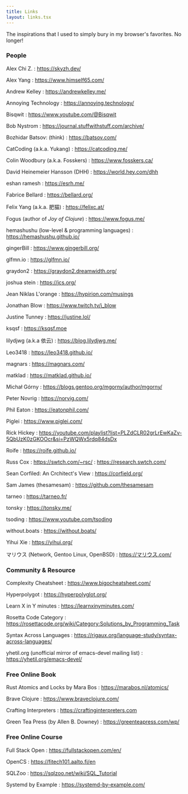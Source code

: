 ```yaml
---
title: Links
layout: links.tsx
---
```


The inspirations that I used to simply bury in my browser's favorites. No longer!

### People

Alex Chi Z.
: <https://skyzh.dev/>

Alex Yang
: <https://www.himself65.com/>

Andrew Kelley
: <https://andrewkelley.me/>

Annoying Technology
: <https://annoying.technology/>

Bisqwit
: <https://www.youtube.com/@Bisqwit>

Bob Nystrom
: <https://journal.stuffwithstuff.com/archive/>

Bozhidar Batsov: (think)
: <https://batsov.com/>

CatCoding (a.k.a. Yukang)
: <https://catcoding.me/>

Colin Woodbury (a.k.a. Fosskers)
: <https://www.fosskers.ca/>

David Heinemeier Hansson (DHH)
: <https://world.hey.com/dhh>

eshan ramesh
: <https://esrh.me/>

Fabrice Bellard
: <https://bellard.org/>

Felix Yang (a.k.a. 肥猫)
: <https://felixc.at/>

Fogus (author of *Joy of Clojure*)
: <https://www.fogus.me/>

hemashushu (low-level & programming languages)
: <https://hemashushu.github.io/>

gingerBill
: <https://www.gingerbill.org/>

glfmn.io
: <https://glfmn.io/>

graydon2
: <https://graydon2.dreamwidth.org/>

joshua stein
: <https://jcs.org/>

Jean Niklas L'orange
: <https://hypirion.com/musings>

Jonathan Blow
: <https://www.twitch.tv/j_blow>

Justine Tunney
: <https://justine.lol/>

ksqsf
: <https://ksqsf.moe>

lilydjwg (a.k.a 依云)
: <https://blog.lilydjwg.me/>

Leo3418
: <https://leo3418.github.io/>

magnars
: <https://magnars.com/>

matklad
: <https://matklad.github.io/>

Michał Górny
: <https://blogs.gentoo.org/mgorny/author/mgorny/>

Peter Novrig
: <https://norvig.com/>

Phil Eaton
: <https://eatonphil.com/>

Piglei
: <https://www.piglei.com/>

Rick Hickey
: <https://youtube.com/playlist?list=PLZdCLR02grLrEwKaZv-5QbUzK0zGKOOcr&si=PzWQWx5rdq84dsDx>

Roife
: <https://roife.github.io/>

Russ Cox
: <https://swtch.com/~rsc/>
: <https://research.swtch.com/>

Sean Corfiled: An Crchitect's View
: <https://corfield.org/>

Sam James (thesamesam)
: <https://github.com/thesamesam>

tarneo
: <https://tarneo.fr/>

tonsky
: <https://tonsky.me/>

tsoding
: <https://www.youtube.com/tsoding>

without.boats
: <https://without.boats/>

Yihui Xie
: <https://yihui.org/>

マリウス (Network, Gentoo Linux, OpenBSD)
: <https://マリウス.com/>


### Community & Resource

Complexity Cheatsheet
: <https://www.bigocheatsheet.com/>

Hyperpolygot
: <https://hyperpolyglot.org/>

Learn X in Y minutes
: <https://learnxinyminutes.com/>

Rosetta Code Category
: <https://rosettacode.org/wiki/Category:Solutions_by_Programming_Task>

Syntax Across Languages
: <https://rigaux.org/language-study/syntax-across-languages/>

yhetil.org (unofficial mirror of emacs-devel mailing list)
: <https://yhetil.org/emacs-devel/>


### Free Online Book

Rust Atomics and Locks by Mara Bos
: <https://marabos.nl/atomics/>

Brave Clojure
: <https://www.braveclojure.com/>

Crafting Interpreters
: <https://craftinginterpreters.com>

Green Tea Press (by Allen B. Downey)
: <https://greenteapress.com/wp/>



### Free Online Course

Full Stack Open
: <https://fullstackopen.com/en/>

OpenCS
: <https://fitech101.aalto.fi/en>

SQLZoo
: <https://sqlzoo.net/wiki/SQL_Tutorial>

Systemd by Example
: <https://systemd-by-example.com/>
